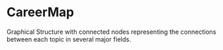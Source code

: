 # CareerMap
Graphical Structure with connected nodes representing the connections between each topic in several major fields.
